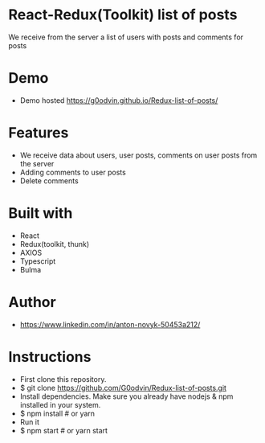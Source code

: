 # React-Redux(Toolkit) list of posts

We receive from the server a list of users with posts and comments for posts

# Demo
- Demo hosted https://g0odvin.github.io/Redux-list-of-posts/

# Features
- We receive data about users, user posts, comments on user posts from the server
- Adding comments to user posts
- Delete comments

# Built with
- React
- Redux(toolkit, thunk)
- AXIOS
- Typescript
- Bulma

# Author
- https://www.linkedin.com/in/anton-novyk-50453a212/

# Instructions
- First clone this repository.
- $ git clone https://github.com/G0odvin/Redux-list-of-posts.git
- Install dependencies. Make sure you already have nodejs & npm installed in your system.
- $ npm install # or yarn
- Run it
- $ npm start # or yarn start
